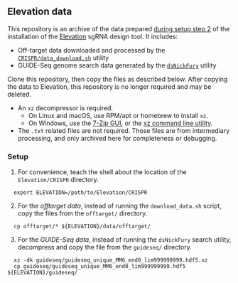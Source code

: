 ## Elevation data

This repository is an archive of the data prepared [during setup step 2](https://github.com/microsoft/Elevation#download-and-process-data-dependencies)
of the installation of the [Elevation](https://github.com/microsoft/Elevation) sgRNA design tool.  It includes:

 * Off-target data downloaded and processed by the [`CRISPR/data_download.sh`](https://github.com/microsoft/Elevation/CRISPR/data_download.sh) utility
 * GUIDE-Seq genome search data generated by the [`dsNickFury`](https://github.com/michael-weinstein/dsNickFury3PlusOrchid) utility

Clone this repository, then copy the files as described below.  After copying the
data to Elevation, this repository is no longer required and may be deleted.

 * An `xz` decompressor is required.
   * On Linux and macOS, use RPM/apt or homebrew to install `xz`.
   * On Windows, use the [7-Zip GUI](https://www.7-zip.org/), or the [xz command line utility](https://tukaani.org/xz/).
 * The `.txt` related files are not required. Those files are from intermediary processing, and only archived here for completeness or debugging.

### Setup

1. For convenience, teach the shell about the location of the `Elevation/CRISPR` directory.

```
  export ELEVATION=/path/to/Elevation/CRISPR
```

2. For the *offtarget data*, instead of running the `download_data.sh` script, copy the files from the `offtarget/` directory.

```
  cp offtarget/* ${ELEVATION}/data/offtarget/
```

3. For the *GUIDE-Seq data*, instead of running the `dsNickFury` search utility, decompress and copy the file from the `guideseq/` directory.

```
  xz -dk guideseq/guideseq_unique_MM6_end0_lim999999999.hdf5.xz
  cp guideseq/guideseq_unique_MM6_end0_lim999999999.hdf5 ${ELEVATION}/guideseq/
```
